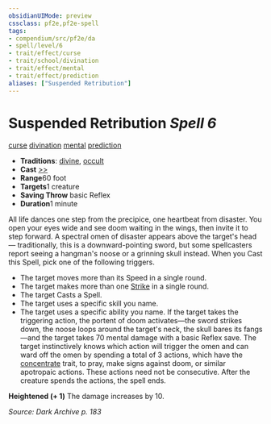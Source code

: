 ```yaml
---
obsidianUIMode: preview
cssclass: pf2e,pf2e-spell
tags:
- compendium/src/pf2e/da
- spell/level/6
- trait/effect/curse
- trait/school/divination
- trait/effect/mental
- trait/effect/prediction
aliases: ["Suspended Retribution"]
---
```

# Suspended Retribution *Spell 6*   
[curse](curse.md)  [divination](divination.md)  [mental](mental.md)  [prediction](prediction.md)  

- **Traditions**: [divine](divine.md), [occult](occult.md)
- **Cast** [>>](chapter-9-playing-the-game.md#Actions "Two-Action") 
- **Range**60 foot
- **Targets**1 creature
- **Saving Throw**  basic Reflex
- **Duration**1 minute

All life dances one step from the precipice, one heartbeat from disaster. You open your eyes wide and see doom waiting in the wings, then invite it to step forward. A spectral omen of disaster appears above the target's head— traditionally, this is a downward-pointing sword, but some spellcasters report seeing a hangman's noose or a grinning skull instead. When you Cast this Spell, pick one of the following triggers.

- The target moves more than its Speed in a single round.
- The target makes more than one [Strike](strike.md) in a single round.
- The target Casts a Spell.
- The target uses a specific skill you name.
- The target uses a specific ability you name. If the target takes the triggering action, the portent of doom activates—the sword strikes down, the noose loops around the target's neck, the skull bares its fangs—and the target takes 70 mental damage with a basic Reflex save. The target instinctively knows which action will trigger the omen and can ward off the omen by spending a total of 3 actions, which have the [concentrate](concentrate.md) trait, to pray, make signs against doom, or similar apotropaic actions. These actions need not be consecutive. After the creature spends the actions, the spell ends.

**Heightened (+ 1)** The damage increases by 10.

*Source: Dark Archive p. 183*